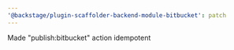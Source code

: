```yaml
---
'@backstage/plugin-scaffolder-backend-module-bitbucket': patch
---
```


Made "publish:bitbucket" action idempotent
